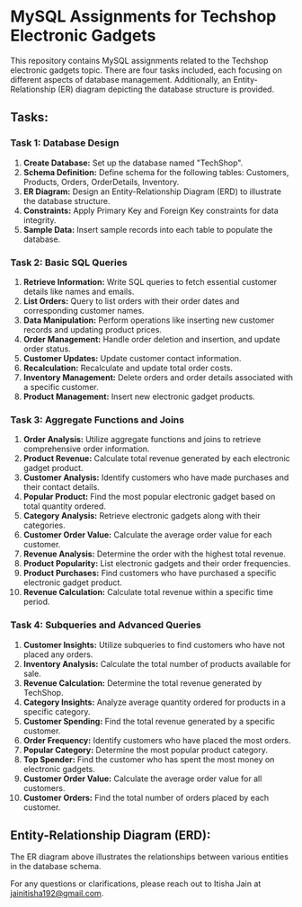 # MySQL Assignments for Techshop Electronic Gadgets

This repository contains MySQL assignments related to the Techshop electronic gadgets topic. There are four tasks included, each focusing on different aspects of database management. Additionally, an Entity-Relationship (ER) diagram depicting the database structure is provided.

## Tasks:

### Task 1: Database Design

1. **Create Database:** Set up the database named "TechShop".
2. **Schema Definition:** Define schema for the following tables: Customers, Products, Orders, OrderDetails, Inventory.
3. **ER Diagram:** Design an Entity-Relationship Diagram (ERD) to illustrate the database structure.
4. **Constraints:** Apply Primary Key and Foreign Key constraints for data integrity.
5. **Sample Data:** Insert sample records into each table to populate the database.

### Task 2: Basic SQL Queries

1. **Retrieve Information:** Write SQL queries to fetch essential customer details like names and emails.
2. **List Orders:** Query to list orders with their order dates and corresponding customer names.
3. **Data Manipulation:** Perform operations like inserting new customer records and updating product prices.
4. **Order Management:** Handle order deletion and insertion, and update order status.
5. **Customer Updates:** Update customer contact information.
6. **Recalculation:** Recalculate and update total order costs.
7. **Inventory Management:** Delete orders and order details associated with a specific customer.
8. **Product Management:** Insert new electronic gadget products.

### Task 3: Aggregate Functions and Joins

1. **Order Analysis:** Utilize aggregate functions and joins to retrieve comprehensive order information.
2. **Product Revenue:** Calculate total revenue generated by each electronic gadget product.
3. **Customer Analysis:** Identify customers who have made purchases and their contact details.
4. **Popular Product:** Find the most popular electronic gadget based on total quantity ordered.
5. **Category Analysis:** Retrieve electronic gadgets along with their categories.
6. **Customer Order Value:** Calculate the average order value for each customer.
7. **Revenue Analysis:** Determine the order with the highest total revenue.
8. **Product Popularity:** List electronic gadgets and their order frequencies.
9. **Product Purchases:** Find customers who have purchased a specific electronic gadget product.
10. **Revenue Calculation:** Calculate total revenue within a specific time period.

### Task 4: Subqueries and Advanced Queries

1. **Customer Insights:** Utilize subqueries to find customers who have not placed any orders.
2. **Inventory Analysis:** Calculate the total number of products available for sale.
3. **Revenue Calculation:** Determine the total revenue generated by TechShop.
4. **Category Insights:** Analyze average quantity ordered for products in a specific category.
5. **Customer Spending:** Find the total revenue generated by a specific customer.
6. **Order Frequency:** Identify customers who have placed the most orders.
7. **Popular Category:** Determine the most popular product category.
8. **Top Spender:** Find the customer who has spent the most money on electronic gadgets.
9. **Customer Order Value:** Calculate the average order value for all customers.
10. **Customer Orders:** Find the total number of orders placed by each customer.

## Entity-Relationship Diagram (ERD):

The ER diagram above illustrates the relationships between various entities in the database schema.

For any questions or clarifications, please reach out to Itisha Jain at jainitisha192@gmail.com.


